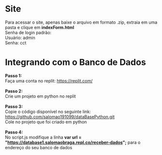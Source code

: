 # Site
Para acessar o site, apenas baixe o arquivo em formato .zip, extraia em uma pasta e clique em **indexForm.html**<br/>
Senha de login padrão:<br/>
Usuário: admin<br/>
Senha: cct<br/>

# Integrando com o Banco de Dados
**Passo 1:** <br/> 
Faça uma conta no replit: https://replit.com/ <br/>
<br/>
**Passo 2:** <br/> 
Crie um projeto em python no replit<br/> 
<br/> 
**Passo 3:** <br/> 
Copie o código disponível no seguinte link: https://github.com/salomao191099/dataBasePython.git<br/> 
Cole no projeto que foi criado em python<br/> 
<br/> 
**Passo 4:** <br/> 
No script.js modifique a linha **var url = "https://database1.salomaobraga.repl.co/receber-dados";** para o endereço do seu banco de dados<br/>

